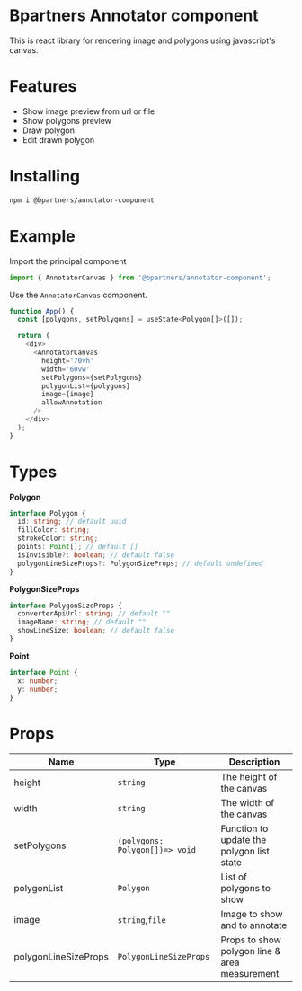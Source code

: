 # Bpartners Annotator component

This is react library for rendering image and polygons using javascript's canvas.

# Features

- Show image preview from url or file
- Show polygons preview
- Draw polygon
- Edit drawn polygon

# Installing

```sh
npm i @bpartners/annotator-component
```

# Example

Import the principal component

```js
import { AnnotatorCanvas } from '@bpartners/annotator-component';
```

Use the `AnnotatorCanvas` component.

```js
function App() {
  const [polygons, setPolygons] = useState<Polygon[]>([]);

  return (
    <div>
      <AnnotatorCanvas
        height='70vh'
        width='60vw'
        setPolygons={setPolygons}
        polygonList={polygons}
        image={image}
        allowAnnotation
      />
    </div>
  );
}
```

# Types

**Polygon**

```ts
interface Polygon {
  id: string; // default uuid
  fillColor: string;
  strokeColor: string;
  points: Point[]; // default []
  isInvisible?: boolean; // default false
  polygonLineSizeProps?: PolygonSizeProps; // default undefined
}
```

**PolygonSizeProps**

```ts
interface PolygonSizeProps {
  converterApiUrl: string; // default ""
  imageName: string; // default ""
  showLineSize: boolean; // default false
}
```

**Point**

```ts
interface Point {
  x: number;
  y: number;
}
```

# Props

| Name                 | Type                           | Description                                   |
| -------------------- | ------------------------------ | --------------------------------------------- |
| height               | `string`                       | The height of the canvas                      |
| width                | `string`                       | The width of the canvas                       |
| setPolygons          | `(polygons: Polygon[])=> void` | Function to update the polygon list state     |
| polygonList          | `Polygon`                      | List of polygons to show                      |
| image                | `string`,`file`                | Image to show and to annotate                 |
| polygonLineSizeProps | `PolygonLineSizeProps`         | Props to show polygon line & area measurement |
